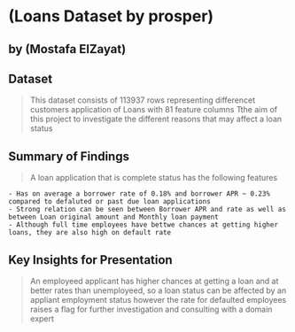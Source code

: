 # (Loans Dataset by prosper)
## by (Mostafa ElZayat)


## Dataset

> This dataset consists of 113937 rows representing differencet customers application of Loans with 81 feature columns
> Tthe aim of this project to investigate the different reasons that may affect a loan status


## Summary of Findings

> A loan application that is complete status has the following features

	- Has on average a borrower rate of 0.18% and borrower APR ~ 0.23% compared to defaluted or past due loan applications 
	- Strong relation can be seen between Borrower APR and rate as well as between Loan original amount and Monthly loan payment 
	- Although full time employees have bettwe chances at getting higher loans, they are also high on default rate

## Key Insights for Presentation

> An employeed applicant has higher chances at getting a loan and at better rates than unemployeed, so a loan status can be affected by an appliant employment status however the rate for defaulted employees raises a flag for further investigation and 
> consulting with a domain expert 
